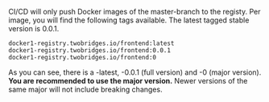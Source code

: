 CI/CD will only push Docker images of the master-branch to the registy. Per image, you will find the following tags available. The latest tagged stable version is 0.0.1.

```
docker1-registry.twobridges.io/frontend:latest
docker1-registry.twobridges.io/frontend:0.0.1
docker1-registry.twobridges.io/frontend:0
```

As you can see, there is a -latest, -0.0.1 (full version) and -0 (major version). **You are recommended to use the major version.** Newer versions of the same major will not include breaking changes.
